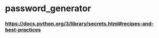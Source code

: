 # password_generator

### https://docs.python.org/3/library/secrets.html#recipes-and-best-practices
